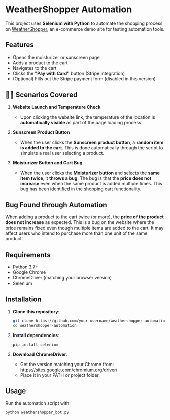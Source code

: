 # WeatherShopper Automation

This project uses **Selenium with Python** to automate the shopping process on [WeatherShopper](https://weathershopper.pythonanywhere.com/), an e-commerce demo site for testing automation tools.

## Features

- Opens the moisturizer or sunscreen page
- Adds a product to the cart
- Navigates to the cart
- Clicks the **"Pay with Card"** button (Stripe integration)
- (Optional) Fills out the Stripe payment form (disabled in this version)

## 🧑‍💻 Scenarios Covered

1. **Website Launch and Temperature Check**  
   - Upon clicking the website link, the temperature of the location is **automatically visible** as part of the page loading process.

2. **Sunscreen Product Button**  
   - When the user clicks the **Sunscreen product button**, a **random item is added to the cart**. This is done automatically through the script to simulate a real user selecting a product.

3. **Moisturizer Button and Cart Bug**  
   - When the user clicks the **Moisturizer button** and selects the **same item twice**, it **throws a bug**. The bug is that the **price does not increase** even when the same product is added multiple times. This bug has been identified in the shopping cart functionality.

## Bug Found through Automation

When adding a product to the cart twice (or more), the **price of the product does not increase** as expected. This is a bug on the website where the price remains fixed even though multiple items are added to the cart. It may affect users who intend to purchase more than one unit of the same product.

##  Requirements

- Python 3.7+
- Google Chrome
- ChromeDriver (matching your browser version)
- Selenium

## Installation

1. **Clone this repository**:
    ```bash
    git clone https://github.com/your-username/weathershopper-automation.git
    cd weathershopper-automation
    ```

2. **Install dependencies**:
    ```bash
    pip install selenium
    ```

3. **Download ChromeDriver**:
    - Get the version matching your Chrome from: https://sites.google.com/chromium.org/driver/
    - Place it in your PATH or project folder.

## Usage

Run the automation script with:

```bash
python weathershopper_bot.py

